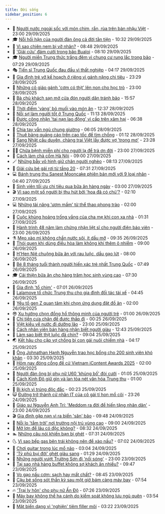 ```yaml
---
title: Đời sống
sidebar_position: 6
---
```


<!-- vnexpress-doi-song:START -->
- 🚀 [Người nước ngoài sốc với món chim, rắn, rùa trên bàn nhậu Việt](https://vnexpress.net/nguoi-nuoc-ngoai-soc-voi-mon-chim-ran-rua-tren-ban-nhau-viet-4944924.html) - 23:00 29/09/2025
- 🎓 [Nỗi hối hận của người đàn ông cả đời tằn tiện](https://vnexpress.net/noi-hoi-han-cua-nguoi-dan-ong-ca-doi-tan-tien-4944898.html) - 10:32 29/09/2025
- 🚦 [Vì sao chiên nem bị vỡ nhân?](https://vnexpress.net/vi-sao-chien-nem-bi-vo-nhan-4945079.html) - 08:48 29/09/2025
- 🦣 [&#39;Giải cứu&#39; đám cưới trong bão Bualoi](https://vnexpress.net/giai-cuu-dam-cuoi-trong-bao-bualoi-4944930.html) - 08:10 29/09/2025
- 🎓 [Người miền Trung thức trắng đêm vì chung cư rung lắc trong bão](https://vnexpress.net/nguoi-mien-trung-thuc-trang-dem-vi-chung-cu-rung-lac-trong-bao-4945002.html) - 07:29 29/09/2025
- 🎭 [Tiến sĩ Trung Quốc đau đầu vì thất nghiệp](https://vnexpress.net/tien-si-trung-quoc-dau-dau-vi-that-nghiep-4944731.html) - 04:17 29/09/2025
- 🦅 [Gia đình trẻ vỡ kế hoạch ở riêng vì gánh nặng chi tiêu](https://vnexpress.net/gia-dinh-tre-vo-ke-hoach-o-rieng-vi-ganh-nang-chi-tieu-4941274.html) - 23:29 28/09/2025
- 🎃 [Những cô giáo gánh &#39;cơm có thịt&#39; lên non cho học trò](https://vnexpress.net/nhung-co-giao-ganh-com-co-thit-len-non-cho-hoc-tro-4944434.html) - 23:00 28/09/2025
- 💪 [Bà chủ khách sạn mở cửa đón người dân tránh bão](https://vnexpress.net/ba-chu-khach-san-mo-cua-don-nguoi-dan-tranh-bao-4944712.html) - 15:57 28/09/2025
- 🐻 [Thời điểm &#39;vàng&#39; bỏ muối vào món ăn](https://vnexpress.net/thoi-diem-vang-bo-muoi-vao-mon-an-4942933.html) - 12:37 28/09/2025
- 🧠 [Nỗi sợ làm người tốt ở Trung Quốc](https://vnexpress.net/noi-so-lam-nguoi-tot-o-trung-quoc-4944651.html) - 11:13 28/09/2025
- 🐘 [Được công nhận &#39;tai nạn lao động&#39; vì cấp trên xâm hại](https://vnexpress.net/duoc-cong-nhan-tai-nan-lao-dong-vi-cap-tren-xam-hai-4944372.html) - 06:38 28/09/2025
- 👹 [Chia tay vẫn ngủ chung giường](https://vnexpress.net/chia-tay-van-ngu-chung-giuong-4944428.html) - 06:05 28/09/2025
- 💂 [Thuê bảng quảng cáo trên cao tốc để tìm chồng](https://vnexpress.net/thue-bang-quang-cao-tren-cao-toc-de-tim-chong-4944531.html) - 01:12 28/09/2025
- 🦍 [Sang Nhật cầu duyên, chàng trai Việt lấy được vợ &#39;trong mơ&#39;](https://vnexpress.net/sang-nhat-cau-duyen-chang-trai-viet-lay-duoc-vo-trong-mo-4939437.html) - 23:28 27/09/2025
- 🧑‍🏫 [Chữa bệnh miễn phí cho người lạ để trả ơn đời](https://vnexpress.net/chua-benh-mien-phi-cho-nguoi-la-de-tra-on-doi-4943042.html) - 23:00 27/09/2025
- 🧰 [Cách làm chả cốm Hà Nội](https://vnexpress.net/cach-lam-cha-com-ha-noi-4944421.html) - 09:00 27/09/2025
- 🪄 [Những bẫy vô hình giữ chân người nghèo](https://vnexpress.net/nhung-bay-vo-hinh-giu-chan-nguoi-ngheo-4944062.html) - 08:13 27/09/2025
- 🐲 [Giải cứu bé gái rơi từ tầng 20](https://vnexpress.net/giai-cuu-be-gai-roi-tu-tang-20-4944382.html) - 07:31 27/09/2025
- 💻 [Bánh trung thu Sanest Mooncake phiên bản mới với 9 loại nhân](https://vnexpress.net/banh-trung-thu-sanest-mooncake-phien-ban-moi-voi-9-loai-nhan-4943263.html) - 04:40 27/09/2025
- 🐘 [Sinh viên tối ưu chi tiêu qua bữa ăn hàng ngày](https://vnexpress.net/sinh-vien-toi-uu-chi-tieu-qua-bua-an-hang-ngay-4944090.html) - 03:00 27/09/2025
- 🎬 [Vì sao một số người bị thu hút bởi &#39;hoa đã có chủ&#39;?](https://vnexpress.net/vi-sao-mot-so-nguoi-bi-thu-hut-boi-hoa-da-co-chu-4944191.html) - 02:10 27/09/2025
- 💻 [Những tài năng &#39;ươm mầm&#39; từ thể thao phong trào](https://vnexpress.net/nhung-tai-nang-uom-mam-tu-the-thao-phong-trao-4939702.html) - 02:00 27/09/2025
- 🧰 [Cuộc khủng hoảng trống vắng của cha mẹ khi con xa nhà](https://vnexpress.net/cuoc-khung-hoang-trong-vang-cua-cha-me-khi-con-xa-nha-4944235.html) - 01:31 27/09/2025
- 🫣 [Hành trình 48 năm làm chứng nhận liệt sĩ cho người điện báo viên](https://vnexpress.net/hanh-trinh-48-nam-lam-chung-nhan-liet-si-cho-nguoi-dien-bao-vien-4943897.html) - 23:00 26/09/2025
- ⚗️ [Mẹo xào mì không chần nước sôi, ít dầu mỡ](https://vnexpress.net/meo-xao-mi-khong-chan-nuoc-soi-it-dau-mo-4944110.html) - 09:35 26/09/2025
- 🌊 [Thói quen khi dùng điều hòa làm không khí thêm ô nhiễm](https://vnexpress.net/thoi-quen-khi-dung-dieu-hoa-lam-khong-khi-them-o-nhiem-4935414.html) - 09:00 26/09/2025
- 💃 [H&#39;Hen Niê chuộng bữa ăn với rau luộc, dầu gạo lứt](https://vnexpress.net/h-hen-nie-chuong-bua-an-voi-rau-luoc-dau-gao-lut-4944038.html) - 08:00 26/09/2025
- 🦆 [Bé 8 tháng tuổi thành người hiến xác trẻ nhất Trung Quốc](https://vnexpress.net/be-8-thang-tuoi-thanh-nguoi-hien-xac-tre-nhat-trung-quoc-4944039.html) - 07:49 26/09/2025
- 🎓 [Cải thiện bữa ăn cho hàng trăm học sinh vùng cao](https://vnexpress.net/cai-thien-bua-an-cho-hang-tram-hoc-sinh-vung-cao-4943980.html) - 07:30 26/09/2025
- 💪 [Gia đình &#39;tổ chim&#39;](https://vnexpress.net/gia-dinh-to-chim-4943982.html) - 07:01 26/09/2025
- 🤔 [Lalamove tổ chức Trung thu cho gia đình đối tác tài xế](https://vnexpress.net/lalamove-to-chuc-trung-thu-cho-gia-dinh-doi-tac-tai-xe-4943332.html) - 04:45 26/09/2025
- 🧰 [Yếu tố gen Z quan tâm khi chọn ứng dụng đặt đồ ăn](https://vnexpress.net/yeu-to-gen-z-quan-tam-khi-chon-ung-dung-dat-do-an-4942625.html) - 02:00 26/09/2025
- 😎 [Xu hướng chọn đồng hồ thông minh của người trẻ](https://vnexpress.net/xu-huong-chon-dong-ho-thong-minh-cua-nguoi-tre-4943771.html) - 01:00 26/09/2025
- 🌮 [Chi tiền cưa chân để được thấp đi](https://vnexpress.net/chi-tien-cua-chan-de-duoc-thap-di-4943657.html) - 00:25 26/09/2025
- 🧠 [Việt kiều về nước đi dưỡng lão](https://vnexpress.net/viet-kieu-ve-nuoc-di-duong-lao-4942801.html) - 23:00 25/09/2025
- 🎡 [Cách nhân viên bán hàng nhận biết người giàu](https://vnexpress.net/cach-nhan-vien-ban-hang-nhan-biet-nguoi-giau-4943692.html) - 12:43 25/09/2025
- 🎡 [Làm sao biết thịt luộc đã chín?](https://vnexpress.net/lam-sao-biet-thit-luoc-da-chin-4943641.html) - 09:04 25/09/2025
- 🌏 [Kết hậu cho cặp vợ chồng bị con gái nuôi chiếm nhà](https://vnexpress.net/ket-hau-cho-cap-vo-chong-bi-con-gai-nuoi-chiem-nha-4943305.html) - 04:17 25/09/2025
- 🐻 [Ông Johnathan Hạnh Nguyễn trao học bổng cho 200 sinh viên khó khăn](https://vnexpress.net/ong-johnathan-hanh-nguyen-trao-hoc-bong-cho-200-sinh-vien-kho-khan-4943434.html) - 03:30 25/09/2025
- 💂 [Hôm nay đóng cổng đề cử Vietnam iContent Awards 2025](https://vnexpress.net/hom-nay-dong-cong-de-cu-vietnam-icontent-awards-2025-4943240.html) - 02:00 25/09/2025
- 🥸 [Người đàn ông bị phụ nữ U60 &#39;khủng bố&#39; đòi cưới](https://vnexpress.net/nguoi-dan-ong-bi-phu-nu-u60-khung-bo-doi-cuoi-4943349.html) - 01:05 25/09/2025
- 🌋 [Cách Kinh Đô giữ gìn và lan tỏa nét văn hóa Trung thu](https://vnexpress.net/cach-kinh-do-giu-gin-va-lan-toa-net-van-hoa-trung-thu-4943293.html) - 01:00 25/09/2025
- 🦩 [Bi kịch vì trúng độc đắc](https://vnexpress.net/bi-kich-vi-trung-doc-dac-4943249.html) - 00:23 25/09/2025
- 😺 [Đường trở thành cử nhân IT của cô gái tí hon mồ côi](https://vnexpress.net/duong-tro-thanh-cu-nhan-it-cua-co-gai-ti-hon-mo-coi-4939455.html) - 23:26 24/09/2025
- 🐻 [Giáo sư Nguyễn Anh Trí: &#39;Meddom ra  đời để hiến tặng nhân dân&#39;](https://vnexpress.net/giao-su-nguyen-anh-tri-meddom-ra-doi-de-hien-tang-nhan-dan-4941555.html) - 23:00 24/09/2025
- 🎬 [Gia đình gặp nạn vì ra biển &#39;săn&#39; bão](https://vnexpress.net/gia-dinh-gap-nan-vi-ra-bien-san-bao-4943193.html) - 09:48 24/09/2025
- 🎊 [Nỗi lo &#39;tắm trời&#39; nơi trường nội trú vùng cao](https://vnexpress.net/noi-lo-tam-troi-noi-truong-noi-tru-vung-cao-4942558.html) - 09:00 24/09/2025
- 💄 [Mỡ lợn để lâu có độc không?](https://vnexpress.net/mo-lon-de-lau-co-doc-khong-4943125.html) - 08:32 24/09/2025
- 🏊 [Những câu nói khiến bạn bị ghét](https://vnexpress.net/nhung-cau-noi-khien-ban-bi-ghet-4942503.html) - 07:31 24/09/2025
- 🌜 [Vì sao bếp gas bên trái không nên để xào nấu?](https://vnexpress.net/vi-sao-bep-gas-ben-trai-khong-nen-de-xao-nau-4942988.html) - 07:02 24/09/2025
- 🤡 [Chơi guitar trong lúc mổ não](https://vnexpress.net/choi-guitar-trong-luc-mo-nao-4942849.html) - 03:04 24/09/2025
- 🥰 [&#39;Tỷ phú bụi đời&#39; ghét giàu sang](https://vnexpress.net/ty-phu-bui-doi-ghet-giau-sang-4942831.html) - 01:29 24/09/2025
- 🦍 [Những người vượt Trường Sơn đi &#39;nối sóng&#39;](https://vnexpress.net/nhung-nguoi-vuot-truong-son-di-noi-song-4941013.html) - 23:00 23/09/2025
- 🫣 [Tại sao nhà hàng buffet không sợ khách ăn nhiều?](https://vnexpress.net/tai-sao-nha-hang-buffet-khong-so-khach-an-nhieu-4942235.html) - 09:47 23/09/2025
- 🚦 [Vo gạo nấu cơm: sạch hay mất chất?](https://vnexpress.net/vo-gao-nau-com-sach-hay-mat-chat-4942657.html) - 08:45 23/09/2025
- 🐘 [Cậu bé sống sót thần kỳ sau một giờ bám càng máy bay](https://vnexpress.net/cau-be-song-sot-than-ky-sau-mot-gio-bam-cang-may-bay-4942504.html) - 07:54 23/09/2025
- 🔥 [&#39;Trại ly hôn&#39; cho phụ nữ Ấn Độ](https://vnexpress.net/trai-ly-hon-cho-phu-nu-an-do-4942486.html) - 07:26 23/09/2025
- 🎃 [Máy bay không thể hạ cánh do kiểm soát không lưu ngủ quên](https://vnexpress.net/may-bay-khong-the-ha-canh-do-kiem-soat-khong-luu-ngu-quen-4942440.html) - 03:54 23/09/2025
- 🥳 [Mặt biến dạng vì &#39;nghiện&#39; tiêm filler môi](https://vnexpress.net/mat-bien-dang-vi-nghien-tiem-filler-moi-4942229.html) - 03:22 23/09/2025<!-- vnexpress-doi-song:END -->
